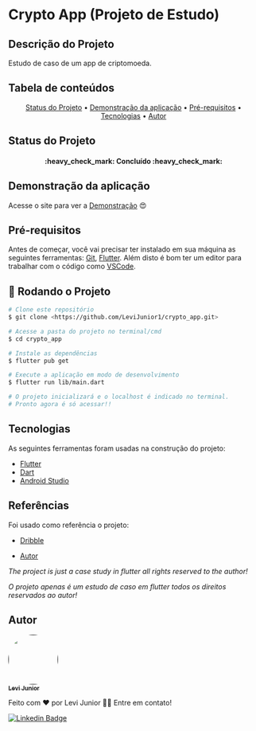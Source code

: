 # Crypto App (Projeto de Estudo)

## Descrição do Projeto

Estudo de caso de um app de criptomoeda.

## Tabela de conteúdos

<p align="center">
 <a href="#status-do-projeto">Status do Projeto</a> • 
 <a href="#demonstração-da-aplicação">Demonstração da aplicação</a> •
 <a href="#pré-requisitos">Pré-requisitos</a> •
 <a href="#tecnologias">Tecnologias</a> • 
 <a href="#autor">Autor</a>
</p>

## Status do Projeto

<h4 align="center"> 
 :heavy_check_mark: Concluído :heavy_check_mark:
</h4>

## Demonstração da aplicação

Acesse o site para ver a <a href="https://www.youtube.com/shorts/-9MnrRv0ivQ" >Demonstração</a> :heart_eyes:

## Pré-requisitos

Antes de começar, você vai precisar ter instalado em sua máquina as seguintes ferramentas:
[Git](https://git-scm.com), [Flutter](https://docs.flutter.dev/get-started/install).
Além disto é bom ter um editor para trabalhar com o código como [VSCode](https://code.visualstudio.com/).

## :game_die: Rodando o Projeto

```bash
# Clone este repositório
$ git clone <https://github.com/LeviJunior1/crypto_app.git>

# Acesse a pasta do projeto no terminal/cmd
$ cd crypto_app

# Instale as dependências
$ flutter pub get

# Execute a aplicação em modo de desenvolvimento
$ flutter run lib/main.dart

# O projeto inicializará e o localhost é indicado no terminal.
# Pronto agora é só acessar!!
```

## Tecnologias

As seguintes ferramentas foram usadas na construção do projeto:

- [Flutter](https://flutter.dev/)
- [Dart](https://dart.dev/)
- [Android Studio](https://developer.android.com/studio)

## Referências

Foi usado como referência o projeto:

- [Dribble](https://dribbble.com/shots/19504340-TrueWallet-Onboarding-screens-for-mobile-application?utm_source=Clipboard_Shot&utm_campaign=outcrowd&utm_content=TrueWallet%20-%20Onboarding%20screens%20for%20mobile%20application&utm_medium=Social_Share&utm_source=Clipboard_Shot&utm_campaign=outcrowd&utm_content=TrueWallet%20-%20Onboarding%20screens%20for%20mobile%20application&utm_medium=Social_Share)

- [Autor](https://dribbble.com/outcrowd)

<cite>The project is just a case study in flutter all rights reserved to the author!</cite>

<cite>O projeto apenas é um estudo de caso em flutter todos os direitos reservados ao autor!</cite>

## Autor

<a href="">
 <img style="border-radius: 50%;" src="https://avatars.githubusercontent.com/u/31253159?v=4" width="100px;" alt=""/>
 <br />
 <sub><b>Levi Junior</b></sub></a>

Feito com ❤️ por Levi Junior 👋🏽 Entre em contato!

[![Linkedin Badge](https://img.shields.io/badge/-Levi-blue?style=flat-square&logo=Linkedin&logoColor=white&link=https://www.linkedin.com/in/levi-junior-130719130/)](https://www.linkedin.com/in/levi-junior-130719130/)
